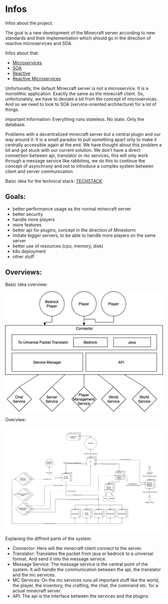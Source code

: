 # Infos
Infos about the project.

The goal is a new development of the Minecraft server according to new standards and their implementation which should go in the direction of reactive microservices and SOA.

Infos about that:

- [Microservices](https://en.wikipedia.org/wiki/Microservices)
- [SOA](https://en.wikipedia.org/wiki/Service-oriented_architecture)
- [Reactive](https://en.wikipedia.org/wiki/Reactive_programming)
- [Reactive Microservices](https://www.lightbend.com/microservices/reactive-microservices-events-domain-driven-design-ddd)


Unfortunatly, the default Minecraft server is not a microservice. It is a monolithic application. Exactly the same as the minecraft client.
So, unfortunately, we have to deviate a bit from the concept of microservices. And so we need to look to SOA (service-oriented architecture) for a lot of things.

important Information: Everything runs stateless. No state. Only the database.

Problems with a decentralized minecraft server but a central plugin and our way around it:
It is a small paradox to pull something apart only to make it centrally accessible again at the end. We have thought about this problem a lot and got stuck with our current solution. We don't have a direct connection between api, translator or mc services, this will only work through a message service like rabbitmq, we do this to continue the concept of asynchrony and not to introduce a complex system between client and server communication. 

Baisc idea for the technical stack:
[TECHSTACK](./TECHSTACK.md)

## Goals:
+ better performance usage as the normal minecraft server
+ better security
+ handle more players
+ more features
+ better api for plugins, concept in the direction of Minestorm
+ imitate bigger servers, to be able to handle more players on the same server
+ better use of resources (cpu, memory, disk)
+ k8s deployment
+ other stuff



## Overviews:
Basic idea overview:

![Idea as a diagram](images/idea.png)


Overview:

![Overview](images/overview.png)

Explaning the diffrent parts of the system:

- Connector: Here will the minecraft client connect to the server.
- Translator: Translates the packet from java or bedrock to a universal format. And send it into the message service.
- Message Service: The message service is the central point of the system. It will handle the communication between the api, the translator and the mc services.
- MC Services: On the mc services runs all important stuff like the world, the player, the inventory, the crafting, the chat, the command etc. for a actual minecraft server.
- API: The api is the interface between the services and the plugins.
